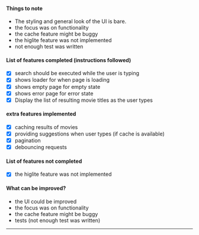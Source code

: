 #### Things to note

- The styling and general look of the UI is bare.
- the focus was on functionality
- the cache feature might be buggy
- the higlite feature was not implemented
- not enough test was written

#### List of features completed (instructions followed)

- [x] search should be executed while the user is typing
- [x] shows loader for when page is loading
- [x] shows empty page for empty state
- [x] shows error page for error state
- [x] Display the list of resulting movie titles as the user types

#### extra features implemented

- [x] caching results of movies
- [x] providing suggestions when user types (if cache is available)
- [x] pagination
- [x] debouncing requests

#### List of features not completed

- [x] the higlite feature was not implemented

#### What can be improved?

- the UI could be improved
- the focus was on functionality
- the cache feature might be buggy
- tests (not enough test was written)

---

